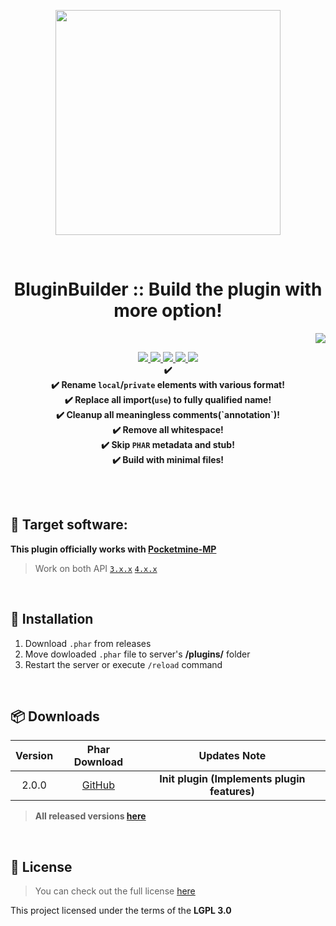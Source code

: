 <p align="center"> <img src="https://ghcdn.rawgit.org/Blugin/BluginBuilder-PMMP/master/icon.png" width="360"> </p>
<br> <h1 align="center"> BluginBuilder :: Build the plugin with more option! </h1>
<p align="right">  
  <a href="https://github.com/Blugin/BluginBuilder-PMMP/blob/master/README_KOR.md">  
    <img src="https://img.shields.io/static/v1?label=%ED%95%9C%EA%B5%AD%EC%96%B4&message=%EB%A1%9C+%EC%9D%BD%EA%B8%B0&labelColor=success">  
  </a>  
</p>  
<p align="center">  
  <a href="https://poggit.pmmp.io/ci/Blugin/BluginBuilder-PMMP/BluginBuilder">  
    <img src="https://poggit.pmmp.io/ci.shield/Blugin/BluginBuilder-PMMP/BluginBuilder?style=flat-square">  
  </a>  
  <a href="https://github.com/Blugin/BluginBuilder-PMMP/releases">  
    <img src="https://img.shields.io/github/release/Blugin/BluginBuilder-PMMP.svg?style=flat-square">  
  </a>  
  <a href="https://github.com/Blugin/BluginBuilder-PMMP/releases">  
    <img src="https://img.shields.io/github/downloads/Blugin/BluginBuilder-PMMP/total.svg?style=flat-square">  
  </a>  
  </a>  
  <a href="https://github.com/Blugin/BluginBuilder-PMMP/blob/master/LICENSE">  
    <img src="https://img.shields.io/github/license/Blugin/BluginBuilder-PMMP.svg?style=flat-square">  
  </a>  
  <a href="http://hits.dwyl.com/Blugin/BluginBuilder-PMMP">  
    <img src="http://hits.dwyl.com/Blugin/BluginBuilder-PMMP.svg">  
  </a>  
  <strong>
  <br> ✔️ 
  <br> ✔️ Rename <code>local</code>/<code>private</code> elements with various format!
  <br> ✔️ Replace all import(<code>use</code>) to fully qualified name!
  <br> ✔️ Cleanup all meaningless comments(`annotation`)!
  <br> ✔️ Remove all whitespace!
  <br> ✔️ Skip <code>PHAR</code> metadata and stub!
  <br> ✔️ Build with minimal files!
  </strong>
</p>  
  
<br>  
<br>  
  
## :file_folder: Target software:  
**This plugin officially works with [**Pocketmine-MP**](https://github.com/pmmp/PocketMine-MP/)**
> Work on both API [`3.x.x`](https://github.com/pmmp/PocketMine-MP/tree/stable) [`4.x.x`](https://github.com/pmmp/PocketMine-MP/tree/master)  
  
<br>  
  
## :wrench: Installation
1) Download `.phar` from releases  
2) Move dowloaded `.phar` file to server's **/plugins/** folder  
3) Restart the server or execute `/reload` command  
  
<br>  
  
## :package: Downloads  
  
| Version | Phar Download | Updates Note |  
| :-----: | :-----------: | :----------: |    
| 2.0.0 | [GitHub](https://github.com/Blugin/BluginBuilder-PMMP/releases/download/2.0.0/BluginBuilder_v2.0.0.phar)  | **Init plugin (Implements plugin features)** |  
  
> **All released versions [here](https://github.com/Blugin/BluginBuilder-PMMP/releases)**  
  
<br>   
  
## :memo: License  
> You can check out the full license [here](https://github.com/Blugin/BluginBuilder-PMMP/blob/master/LICENSE)  
  
This project licensed under the terms of the **LGPL 3.0**  